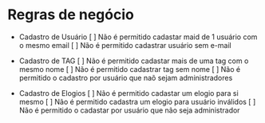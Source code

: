 # Regras de negócio 

- Cadastro de Usuário
  [ ] Não é permitido cadastar maid de 1 usuário com o mesmo email 
  [ ] Não é permitido cadastrar usuário sem e-mail 

- Cadastro de TAG
  [ ] Não é permitido cadastar mais de uma tag com o mesmo nome
  [ ] Não é permitido cadastrar tag sem nome 
  [ ] Não é permitido o cadastro por usuário que naõ sejam administradores 

- Cadastro de Elogios
  [ ] Não é permitido cadastar um elogio para si mesmo 
  [ ] Não é permitido cadastra um elogio para usuário inválidos 
  [ ] Não é permitido o cadastar por usuário que não seja administrador 
